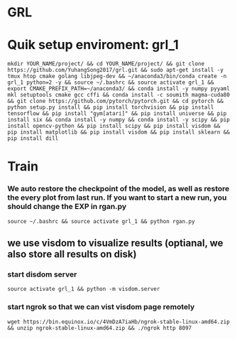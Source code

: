 # GRL

# Quik setup enviroment: grl_1
```
mkdir YOUR_NAME/project/ && cd YOUR_NAME/project/ && git clone https://github.com/YuhangSong2017/grl.git && sudo apt-get install -y tmux htop cmake golang libjpeg-dev && ~/anaconda3/bin/conda create -n grl_1 python=2 -y && source ~/.bashrc && source activate grl_1 && export CMAKE_PREFIX_PATH=~/anaconda3/ && conda install -y numpy pyyaml mkl setuptools cmake gcc cffi && conda install -c soumith magma-cuda80 && git clone https://github.com/pytorch/pytorch.git && cd pytorch && python setup.py install && pip install torchvision && pip install tensorflow && pip install "gym[atari]" && pip install universe && pip install six && conda install -y numpy && conda install -y scipy && pip install opencv-python && pip install scipy && pip install visdom && pip install matplotlib && pip install visdom && pip install sklearn && pip install dill
```

# Train
### We auto restore the checkpoint of the model, as well as restore the every plot from last run. If you want to start a new run, you should change the EXP in rgan.py
```
source ~/.bashrc && source activate grl_1 && python rgan.py
```

## we use visdom to visualize results (optianal, we also store all results on disk)
### start disdom server
```
source activate grl_1 && python -m visdom.server
```
### start ngrok so that we can vist visdom page remotely
```
wget https://bin.equinox.io/c/4VmDzA7iaHb/ngrok-stable-linux-amd64.zip && unzip ngrok-stable-linux-amd64.zip && ./ngrok http 8097
```
